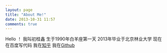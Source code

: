 ```yaml
---
layout: page
title: "About Me!"
date: 2013-10-31 11:57
comments: true
---
```


Hello ！
我叫初桂鑫
生于1990年白羊座第一天
2013年毕业于北京林业大学
现在在百度写代码
我在[知乎](http://www.zhihu.com/people/chuguixin)
我在[Github](https://github.com/chuguixin)